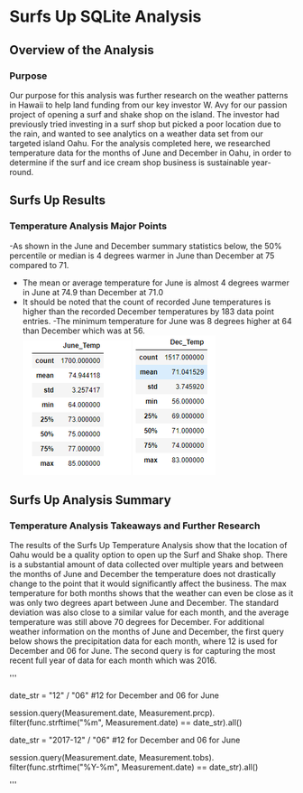 # Surfs Up SQLite Analysis

## Overview of the Analysis

### Purpose
Our purpose for this analysis was further research on the weather patterns in Hawaii to help land funding from our key investor W. Avy for our passion project of opening a surf and shake shop on the island. The investor had previously tried investing in a surf shop but picked a poor location due to the rain, and wanted to see analytics on a weather data set from our targeted island Oahu. For the analysis completed here, we researched temperature data for the months of June and December in Oahu, in order to determine if the surf and ice cream shop business is sustainable year-round.

## Surfs Up Results

### Temperature Analysis Major Points
-As shown in the June and December summary statistics below, the 50% percentile or median is 4 degrees warmer in June than December at 75 compared to 71.
- The mean or average temperature for June is almost 4 degrees warmer in June at 74.9 than December at 71.0 
- It should be noted that the count of recorded June temperatures is higher than the recorded December temperatures by 183 data point entries.
-The minimum temperature for June was 8 degrees higher at 64 than December which was at 56.  
![June Temp](Resources/June_Temp.png)
![Dec Temp](Resources/Dec_Temp.png)

## Surfs Up Analysis Summary

### Temperature Analysis Takeaways and Further Research
The results of the Surfs Up Temperature Analysis show that the location of Oahu would be a quality option to open up the Surf and Shake shop. There is a substantial amount of data collected over multiple years and between the months of June and December the temperature does not drastically change to the point that it would significantly affect the business. The max temperature for both months shows that the weather can even be close as it was only two degrees apart between June and December. The standard deviation was also close to a similar value for each month, and the average temperature was still above 70 degrees for December. For additional weather information on the months of June and December, the first query below shows the precipitation data for each month, where 12 is used for December and 06 for June. The second query is for capturing the most recent full year of data for each month which was 2016. 

'''

date_str = "12" / "06" #12 for December and 06 for June

session.query(Measurement.date, Measurement.prcp).\
	filter(func.strftime("%m", Measurement.date) == date_str).all()


date_str = "2017-12" / "06" #12 for December and 06 for June

session.query(Measurement.date, Measurement.tobs).\
	filter(func.strftime("%Y-%m", Measurement.date) == date_str).all()

''' 
